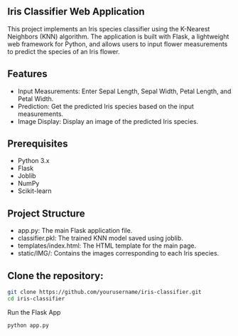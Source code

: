 ## Iris Classifier Web Application
This project implements an Iris species classifier using the K-Nearest Neighbors (KNN) algorithm. The application is built with Flask, a lightweight web framework for Python, and allows users to input flower measurements to predict the species of an Iris flower.

## Features
- Input Measurements: Enter Sepal Length, Sepal Width, Petal Length, and Petal Width.
- Prediction: Get the predicted Iris species based on the input measurements.
- Image Display: Display an image of the predicted Iris species.

## Prerequisites
- Python 3.x
- Flask
- Joblib
- NumPy
- Scikit-learn

## Project Structure
- app.py: The main Flask application file.
- classifier.pkl: The trained KNN model saved using joblib.
- templates/index.html: The HTML template for the main page.
- static/IMG/: Contains the images corresponding to each Iris species.

## Clone the repository:

```bash
git clone https://github.com/yourusername/iris-classifier.git
cd iris-classifier
```

Run the Flask App
```bash
python app.py
```

